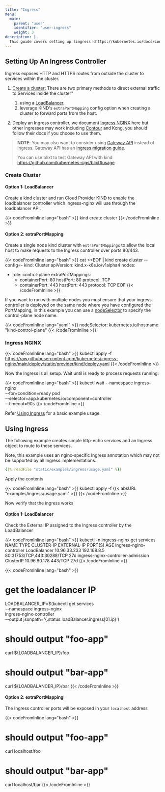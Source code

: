 ```yaml
---
title: "Ingress"
menu:
  main:
    parent: "user"
    identifier: "user-ingress"
    weight: 3
description: |-
  This guide covers setting up [ingress](https://kubernetes.io/docs/concepts/services-networking/ingress/) on a kind cluster.
---
```

## Setting Up An Ingress Controller

Ingress exposes HTTP and HTTPS routes from outside the cluster to services within the cluster.

1. [Create a cluster](#create-cluster): There are two primary methods to direct external traffic to Services inside the cluster"
    1. using a [LoadBalancer](./loadbalancer.md).
    2. leverage KIND's `extraPortMapping` config option when creating a cluster to forward ports from the host.

2. Deploy an Ingress controller, we document [Ingress NGINX](#ingress-nginx) here but other ingresses may work including [Contour](https://projectcontour.io/docs/main/guides/kind/) and Kong, you should follow their docs if you choose to use them.

> **NOTE**: You may also want to consider using [Gateway API](https://gateway-api.sigs.k8s.io/) instead of Ingress.
> Gateway API has an [Ingress migration guide](https://gateway-api.sigs.k8s.io/guides/migrating-from-ingress/).
>
> You can use blixt to test Gateway API with kind https://github.com/kubernetes-sigs/blixt#usage

### Create Cluster

#### Option 1: LoadBalancer

Create a kind cluster and run [Cloud Provider KIND](./loadbalancer.md)
to enable the loadbalancer controller which ingress-nginx will use through the loadbalancer API.

{{< codeFromInline lang="bash" >}}
kind create cluster
{{< /codeFromInline >}}

#### Option 2: extraPortMapping

Create a single node kind cluster with `extraPortMappings` to allow the local host to make requests to the Ingress controller over ports 80/443.

{{< codeFromInline lang="bash" >}}
cat <<EOF | kind create cluster --config=-
kind: Cluster
apiVersion: kind.x-k8s.io/v1alpha4
nodes:
- role: control-plane
  extraPortMappings:
  - containerPort: 80
    hostPort: 80
    protocol: TCP
  - containerPort: 443
    hostPort: 443
    protocol: TCP
EOF
{{< /codeFromInline >}}

If you want to run with multiple nodes you must ensure that your ingress-controller is deployed on the same node where you have configured the PortMapping, in this example you can use a [nodeSelector](https://kubernetes.io/docs/concepts/scheduling-eviction/assign-pod-node/) to specify the control-plane node name.

{{< codeFromInline lang="yaml" >}}
nodeSelector:
  kubernetes.io/hostname: "kind-control-plane"
{{< /codeFromInline >}}

### Ingress NGINX

{{< codeFromInline lang="bash" >}}
kubectl apply -f https://raw.githubusercontent.com/kubernetes/ingress-nginx/main/deploy/static/provider/kind/deploy.yaml
{{< /codeFromInline >}}

Now the Ingress is all setup. Wait until is ready to process requests running:

{{< codeFromInline lang="bash" >}}
kubectl wait --namespace ingress-nginx \
  --for=condition=ready pod \
  --selector=app.kubernetes.io/component=controller \
  --timeout=90s
{{< /codeFromInline >}}

Refer [Using Ingress](#using-ingress) for a basic example usage.

## Using Ingress

The following example creates simple http-echo services
and an Ingress object to route to these services.

Note, this example uses an nginx-specific Ingress annotation which may not be supported by all Ingress implementations.

```yaml
{{% readFile "static/examples/ingress/usage.yaml" %}}
```

Apply the contents

{{< codeFromInline lang="bash" >}}
kubectl apply -f {{< absURL "examples/ingress/usage.yaml" >}}
{{< /codeFromInline >}}

Now verify that the ingress works

#### Option 1: LoadBalancer

Check the External IP assigned to the Ingress controller by the LoadBalancer

{{< codeFromInline lang="bash" >}}
kubectl -n ingress-nginx get services
NAME                                 TYPE           CLUSTER-IP     EXTERNAL-IP   PORT(S)                      AGE
ingress-nginx-controller             LoadBalancer   10.96.33.233   192.168.8.5   80:31753/TCP,443:30288/TCP   27d
ingress-nginx-controller-admission   ClusterIP      10.96.80.178   <none>        443/TCP                      27d
{{< /codeFromInline >}}

{{< codeFromInline lang="bash" >}}

# get the loadalancer IP

LOADBALANCER_IP=$(kubectl get services \
   --namespace ingress-nginx \
   ingress-nginx-controller \
   --output jsonpath='{.status.loadBalancer.ingress[0].ip}')

# should output "foo-app"

curl ${LOADBALANCER_IP}/foo

# should output "bar-app"

curl ${LOADBALANCER_IP}/bar
{{< /codeFromInline >}}

#### Option 2: extraPortMapping

The Ingress controller ports will be exposed in your `localhost` address

{{< codeFromInline lang="bash" >}}

# should output "foo-app"

curl localhost/foo

# should output "bar-app"

curl localhost/bar
{{< /codeFromInline >}}
